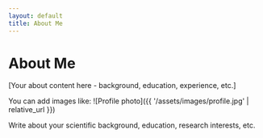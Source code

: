```yaml
---
layout: default
title: About Me
---
```


# About Me

[Your about content here - background, education, experience, etc.]

You can add images like:
![Profile photo]({{ '/assets/images/profile.jpg' | relative_url }})

Write about your scientific background, education, research interests, etc.